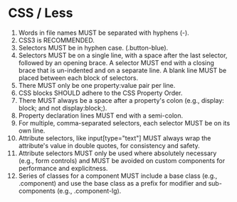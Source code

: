 # CSS / Less

1. Words in file names MUST be separated with hyphens (-).
1. CSS3 is RECOMMENDED.
1. Selectors MUST be in hyphen case. (.button-blue).
1. Selectors MUST be on a single line, with a space after the last selector, followed by an opening brace. A selector
   MUST end with a closing brace that is un-indented and on a separate line. A blank line MUST be placed between each
   block of selectors.
1. There MUST only be one property:value pair per line.
1. CSS blocks SHOULD adhere to the CSS Property Order.
1. There MUST always be a space after a property's colon (e.g., display: block; and not display:block;).
1. Property declaration lines MUST end with a semi-colon.
1. For multiple, comma-separated selectors, each selector MUST be on its own line.
1. Attribute selectors, like input[type="text"] MUST always wrap the attribute's value in double quotes, for
   consistency and safety.
1. Attribute selectors MUST only be used where absolutely necessary (e.g., form controls) and MUST be avoided on custom
   components for performance and explicitness.
1. Series of classes for a component MUST include a base class (e.g., .component) and use the base class as a prefix
   for modifier and sub-components (e.g., .component-lg).
